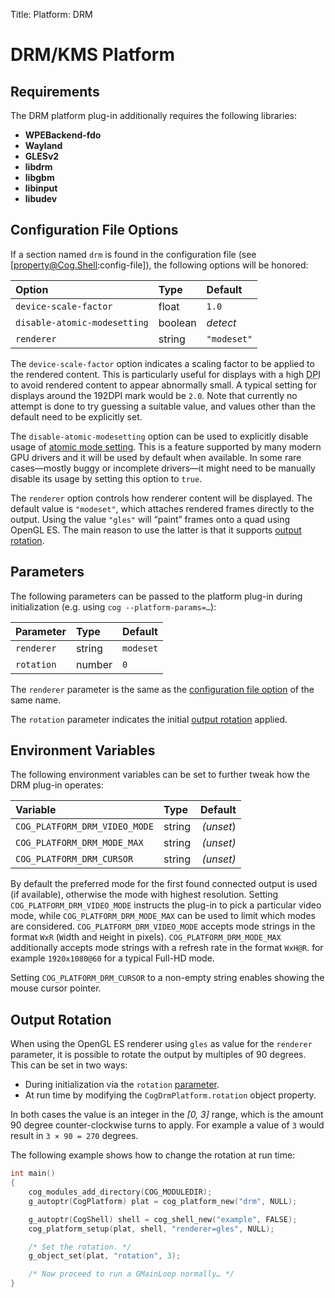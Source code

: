 Title: Platform: DRM

# DRM/KMS Platform

## Requirements

The DRM platform plug-in additionally requires the following libraries:

- **WPEBackend-fdo**
- **Wayland**
- **GLESv2**
- **libdrm**
- **libgbm**
- **libinput**
- **libudev**

## Configuration File Options

If a section named `drm` is found in the configuration file (see
[property@Cog.Shell:config-file]), the following options will be honored:

| Option                       | Type    | Default  |
|:-----------------------------|:--------|:---------|
| `device-scale-factor`        | float   | `1.0`    |
| `disable-atomic-modesetting` | boolean | *detect* |
| `renderer`                   | string | `"modeset"` |

The `device-scale-factor` option indicates a scaling factor to be applied to
the rendered content. This is particularly useful for displays with a high
<abbr title="Dots Per Inch">DPI</abbr> to avoid rendered content to appear
abnormally small. A typical setting for displays around the 192DPI mark would
be `2.0`. Note that currently no attempt is done to try guessing a suitable
value, and values other than the default need to be explicitly set.

The `disable-atomic-modesetting` option can be used to explicitly disable
usage of [atomic mode setting][lwn-modesetting]. This is a feature supported
by many modern GPU drivers and it will be used by default when available.  In
some rare cases—mostly buggy or incomplete drivers—it might need to be
manually disable its usage by setting this option to `true`.

The `renderer` option controls how renderer content will be displayed. The
default value is `"modeset"`, which attaches rendered frames directly to
the output. Using the value `"gles"` will “paint” frames onto a quad using
OpenGL ES. The main reason to use the latter is that it supports [output
rotation](#output-rotation).


## Parameters

The following parameters can be passed to the platform plug-in during
initialization (e.g. using `cog --platform-params=…`):

| Parameter  | Type   | Default   |
|:-----------|:-------|:----------|
| `renderer` | string | `modeset` |
| `rotation` | number | `0`       |

The `renderer` parameter is the same as the [configuration file
option](#configuration-file-options) of the same name.

The `rotation` parameter indicates the initial [output
rotation](#output-rotation) applied.


## Environment Variables

The following environment variables can be set to further tweak how the
DRM plug-in operates:

| Variable | Type | Default |
|:---------|:-----|--------:|
| `COG_PLATFORM_DRM_VIDEO_MODE` | string | *(unset*) |
| `COG_PLATFORM_DRM_MODE_MAX` | string | *(unset)* |
| `COG_PLATFORM_DRM_CURSOR` | string | *(unset)* |

By default the preferred mode for the first found connected output is used
(if available), otherwise the mode with highest resolution.
Setting `COG_PLATFORM_DRM_VIDEO_MODE` instructs the plug-in to pick a
particular video mode, while `COG_PLATFORM_DRM_MODE_MAX` can be used to
limit which modes are considered. `COG_PLATFORM_DRM_VIDEO_MODE` accepts
mode strings in the format `WxR` (`W`idth and `H`eight in pixels).
`COG_PLATFORM_DRM_MODE_MAX` additionally accepts mode strings with
a refresh rate in the format `WxH@R`.
for example `1920x1080@60` for a typical Full-HD mode.

Setting `COG_PLATFORM_DRM_CURSOR` to a non-empty string enables showing
the mouse cursor pointer.


## Output Rotation

When using the OpenGL ES renderer using `gles` as value for the `renderer`
parameter, it is possible to rotate the output by multiples of 90 degrees.
This can be set in two ways:

- During initialization via the `rotation` [parameter](#parameters).
- At run time by modifying the `CogDrmPlatform.rotation` object property.

In both cases the value is an integer in the *[0, 3]* range, which is the
amount 90 degree counter-clockwise turns to apply. For example a value of
`3` would result in `3 × 90 = 270` degrees.

The following example shows how to change the rotation at run time:

```c
int main()
{
    cog_modules_add_directory(COG_MODULEDIR);
    g_autoptr(CogPlatform) plat = cog_platform_new("drm", NULL);

    g_autoptr(CogShell) shell = cog_shell_new("example", FALSE);
    cog_platform_setup(plat, shell, "renderer=gles", NULL);

    /* Set the rotation. */
    g_object_set(plat, "rotation", 3);

    /* Now proceed to run a GMainLoop normally… */
}
```


[lwn-modesetting]: https://lwn.net/Articles/653071/
